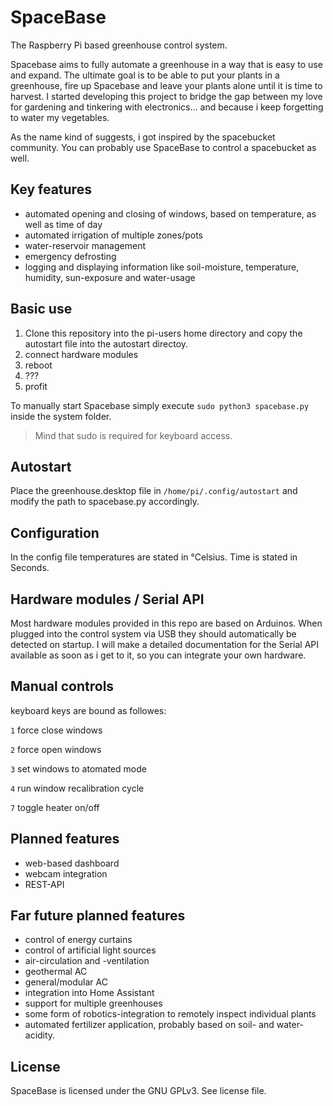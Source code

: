 # SpaceBase

The Raspberry Pi based greenhouse control system. 

Spacebase aims to fully automate a greenhouse in a way that is easy to use and expand. The ultimate goal is to be able to put your plants in a greenhouse, fire up Spacebase and leave your plants alone until it is time to harvest. I started developing this project to bridge the gap between my love for gardening and tinkering with electronics... and because i keep forgetting to water my vegetables. 

As the name kind of suggests, i got inspired by the spacebucket community. You can probably use SpaceBase to control a spacebucket as well. 

## Key features 

* automated opening and closing of windows, based on temperature, as well as time of day
* automated irrigation of multiple zones/pots
* water-reservoir management
* emergency defrosting
* logging and displaying information like soil-moisture, temperature, humidity, sun-exposure and water-usage

## Basic use

1. Clone this repository into the pi-users home directory and copy the autostart file into the autostart directoy. 
2. connect hardware modules
3. reboot
4. ???
5. profit

To manually start Spacebase simply execute `sudo python3 spacebase.py` inside the system folder. 

> Mind that sudo is required for keyboard access.

## Autostart

Place the greenhouse.desktop file in  `/home/pi/.config/autostart` and modify the path to spacebase.py accordingly.

## Configuration

In the config file temperatures are stated in °Celsius. Time is stated in Seconds.

## Hardware modules / Serial API

Most hardware modules provided in this repo are based on Arduinos. When plugged into the control system via USB they should automatically be detected on startup. I will make a detailed documentation for the Serial API available as soon as i get to it, so you can integrate your own hardware.

## Manual controls

keyboard keys are bound as followes:

`1` force close windows

`2` force open windows

`3` set windows to atomated mode

`4` run window recalibration cycle

`7` toggle heater on/off

## Planned features

* web-based dashboard
* webcam integration
* REST-API

## Far future planned features

* control of energy curtains
* control of artificial light sources
* air-circulation and -ventilation
* geothermal AC
* general/modular AC
* integration into Home Assistant
* support for multiple greenhouses
* some form of robotics-integration to remotely inspect individual plants
* automated fertilizer application, probably based on soil- and water-acidity.

## License

SpaceBase is licensed under the GNU GPLv3. See license file.
